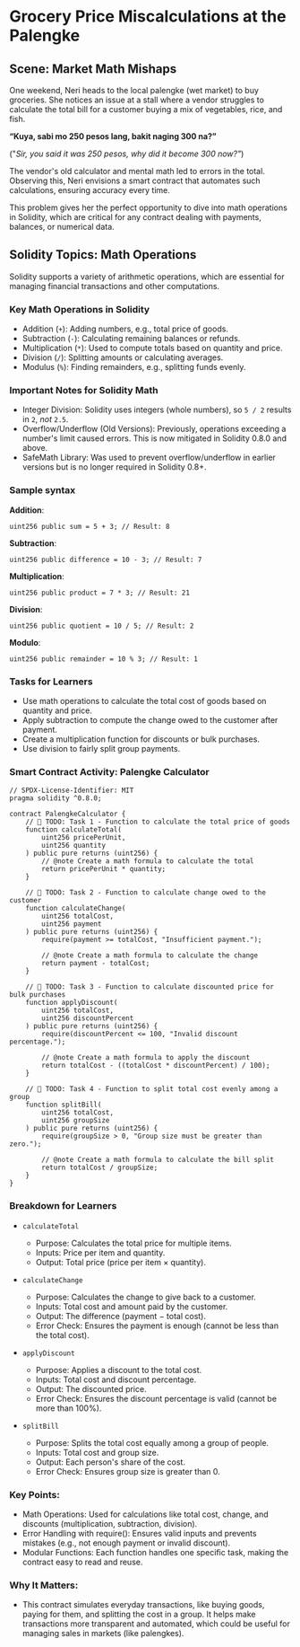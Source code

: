 # Grocery Price Miscalculations at the Palengke

## Scene: Market Math Mishaps

One weekend, Neri heads to the local palengke (wet market) to buy groceries. She notices an issue at a stall where a vendor struggles to calculate the total bill for a customer buying a mix of vegetables, rice, and fish.

**“Kuya, sabi mo 250 pesos lang, bakit naging 300 na?”**

("_Sir, you said it was 250 pesos, why did it become 300 now?"_)

The vendor's old calculator and mental math led to errors in the total. Observing this, Neri envisions a smart contract that automates such calculations, ensuring accuracy every time.

This problem gives her the perfect opportunity to dive into math operations in Solidity, which are critical for any contract dealing with payments, balances, or numerical data.

## Solidity Topics: Math Operations

Solidity supports a variety of arithmetic operations, which are essential for managing financial transactions and other computations.

### Key Math Operations in Solidity

- Addition (`+`): Adding numbers, e.g., total price of goods.
- Subtraction (`-`): Calculating remaining balances or refunds.
- Multiplication (`*`): Used to compute totals based on quantity and price.
- Division (`/`): Splitting amounts or calculating averages.
- Modulus (`%`): Finding remainders, e.g., splitting funds evenly.

### Important Notes for Solidity Math

- Integer Division: Solidity uses integers (whole numbers), so `5 / 2` results in `2`, _not_ `2.5`.
- Overflow/Underflow (Old Versions): Previously, operations exceeding a number's limit caused errors. This is now mitigated in Solidity 0.8.0 and above.
- SafeMath Library: Was used to prevent overflow/underflow in earlier versions but is no longer required in Solidity 0.8+.

### Sample syntax

**Addition**:

```solidity
uint256 public sum = 5 + 3; // Result: 8
```

**Subtraction**:

```solidity
uint256 public difference = 10 - 3; // Result: 7
```

**Multiplication**:

```solidity
uint256 public product = 7 * 3; // Result: 21
```

**Division**:

```solidity
uint256 public quotient = 10 / 5; // Result: 2
```

**Modulo**:

```solidity
uint256 public remainder = 10 % 3; // Result: 1
```

### Tasks for Learners

- Use math operations to calculate the total cost of goods based on quantity and price.
- Apply subtraction to compute the change owed to the customer after payment.
- Create a multiplication function for discounts or bulk purchases.
- Use division to fairly split group payments.

### Smart Contract Activity: Palengke Calculator

```solidity
// SPDX-License-Identifier: MIT
pragma solidity ^0.8.0;

contract PalengkeCalculator {
    // 🚩 TODO: Task 1 - Function to calculate the total price of goods
    function calculateTotal(
        uint256 pricePerUnit,
        uint256 quantity
    ) public pure returns (uint256) {
        // @note Create a math formula to calculate the total
        return pricePerUnit * quantity;
    }

    // 🚩 TODO: Task 2 - Function to calculate change owed to the customer
    function calculateChange(
        uint256 totalCost,
        uint256 payment
    ) public pure returns (uint256) {
        require(payment >= totalCost, "Insufficient payment.");

        // @note Create a math formula to calculate the change
        return payment - totalCost;
    }

    // 🚩 TODO: Task 3 - Function to calculate discounted price for bulk purchases
    function applyDiscount(
        uint256 totalCost,
        uint256 discountPercent
    ) public pure returns (uint256) {
        require(discountPercent <= 100, "Invalid discount percentage.");

        // @note Create a math formula to apply the discount
        return totalCost - ((totalCost * discountPercent) / 100);
    }

    // 🚩 TODO: Task 4 - Function to split total cost evenly among a group
    function splitBill(
        uint256 totalCost,
        uint256 groupSize
    ) public pure returns (uint256) {
        require(groupSize > 0, "Group size must be greater than zero.");

        // @note Create a math formula to calculate the bill split
        return totalCost / groupSize;
    }
}
```

### Breakdown for Learners

- `calculateTotal`

  - Purpose: Calculates the total price for multiple items.
  - Inputs: Price per item and quantity.
  - Output: Total price (price per item × quantity).

- `calculateChange`

  - Purpose: Calculates the change to give back to a customer.
  - Inputs: Total cost and amount paid by the customer.
  - Output: The difference (payment − total cost).
  - Error Check: Ensures the payment is enough (cannot be less than the total cost).

- `applyDiscount`

  - Purpose: Applies a discount to the total cost.
  - Inputs: Total cost and discount percentage.
  - Output: The discounted price.
  - Error Check: Ensures the discount percentage is valid (cannot be more than 100%).

- `splitBill`
  - Purpose: Splits the total cost equally among a group of people.
  - Inputs: Total cost and group size.
  - Output: Each person's share of the cost.
  - Error Check: Ensures group size is greater than 0.

### Key Points:

- Math Operations: Used for calculations like total cost, change, and discounts (multiplication, subtraction, division).
- Error Handling with require(): Ensures valid inputs and prevents mistakes (e.g., not enough payment or invalid discount).
- Modular Functions: Each function handles one specific task, making the contract easy to read and reuse.

### Why It Matters:

- This contract simulates everyday transactions, like buying goods, paying for them, and splitting the cost in a group. It helps make transactions more transparent and automated, which could be useful for managing sales in markets (like palengkes).

